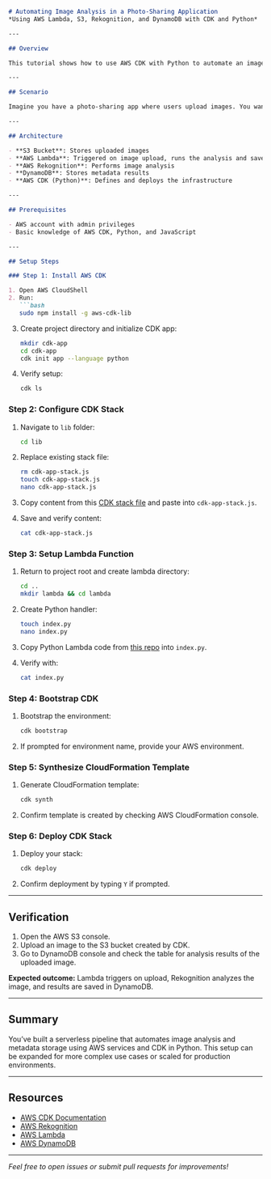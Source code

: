 ````markdown
# Automating Image Analysis in a Photo-Sharing Application  
*Using AWS Lambda, S3, Rekognition, and DynamoDB with CDK and Python*  

---

## Overview

This tutorial shows how to use AWS CDK with Python to automate an image analysis workflow. The project demonstrates a serverless solution that analyzes images uploaded to an S3 bucket, extracts metadata using AWS Rekognition, and stores the results in DynamoDB. AWS Lambda orchestrates the processing, and CDK automates the infrastructure deployment.

---

## Scenario

Imagine you have a photo-sharing app where users upload images. You want each image to be automatically analyzed for key details like objects and scenes, and then save that information so users can view metadata about their photos.

---

## Architecture

- **S3 Bucket**: Stores uploaded images  
- **AWS Lambda**: Triggered on image upload, runs the analysis and saves results  
- **AWS Rekognition**: Performs image analysis  
- **DynamoDB**: Stores metadata results  
- **AWS CDK (Python)**: Defines and deploys the infrastructure  

---

## Prerequisites

- AWS account with admin privileges  
- Basic knowledge of AWS CDK, Python, and JavaScript  

---

## Setup Steps

### Step 1: Install AWS CDK

1. Open AWS CloudShell  
2. Run:  
   ```bash
   sudo npm install -g aws-cdk-lib
````

3. Create project directory and initialize CDK app:

   ```bash
   mkdir cdk-app
   cd cdk-app
   cdk init app --language python
   ```
4. Verify setup:

   ```bash
   cdk ls
   ```

### Step 2: Configure CDK Stack

1. Navigate to `lib` folder:

   ```bash
   cd lib
   ```
2. Replace existing stack file:

   ```bash
   rm cdk-app-stack.js
   touch cdk-app-stack.js
   nano cdk-app-stack.js
   ```
3. Copy content from this [CDK stack file](https://github.com/djcloudking/python-challenges/blob/main/95_Python%20project%206/lib/cdk-app-stack.js) and paste into `cdk-app-stack.js`.
4. Save and verify content:

   ```bash
   cat cdk-app-stack.js
   ```

### Step 3: Setup Lambda Function

1. Return to project root and create lambda directory:

   ```bash
   cd ..
   mkdir lambda && cd lambda
   ```
2. Create Python handler:

   ```bash
   touch index.py
   nano index.py
   ```
3. Copy Python Lambda code from [this repo](https://github.com/djcloudking/python-challenges/blob/main/95_Python%20project%206/lambda/index.py) into `index.py`.
4. Verify with:

   ```bash
   cat index.py
   ```

### Step 4: Bootstrap CDK

1. Bootstrap the environment:

   ```bash
   cdk bootstrap
   ```
2. If prompted for environment name, provide your AWS environment.

### Step 5: Synthesize CloudFormation Template

1. Generate CloudFormation template:

   ```bash
   cdk synth
   ```
2. Confirm template is created by checking AWS CloudFormation console.

### Step 6: Deploy CDK Stack

1. Deploy your stack:

   ```bash
   cdk deploy
   ```
2. Confirm deployment by typing `Y` if prompted.

---

## Verification

1. Open the AWS S3 console.
2. Upload an image to the S3 bucket created by CDK.
3. Go to DynamoDB console and check the table for analysis results of the uploaded image.

**Expected outcome:** Lambda triggers on upload, Rekognition analyzes the image, and results are saved in DynamoDB.

---

## Summary

You’ve built a serverless pipeline that automates image analysis and metadata storage using AWS services and CDK in Python. This setup can be expanded for more complex use cases or scaled for production environments.

---

## Resources

* [AWS CDK Documentation](https://docs.aws.amazon.com/cdk/latest/guide/home.html)
* [AWS Rekognition](https://aws.amazon.com/rekognition/)
* [AWS Lambda](https://aws.amazon.com/lambda/)
* [AWS DynamoDB](https://aws.amazon.com/dynamodb/)

---

*Feel free to open issues or submit pull requests for improvements!*

```

